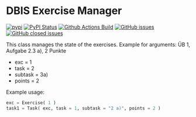 # DBIS Exercise Manager

[![pypi](https://img.shields.io/pypi/pyversions/dbis-exc-manager)](https://pypi.org/project/dbis-exc-manager/)
[![PyPI Status](https://img.shields.io/pypi/v/dbis-exc-manager)](https://pypi.python.org/pypi/dbis-exc-manager/)
[![Github Actions Build](https://github.com/rwth-acis/dbis-exercise-manager/workflows/Build/badge.svg?branch=main)](https://github.com/rwth-acis/dbis-exercise-manager/actions?query=workflow%3ABuild+branch%3Amain)
[![GitHub issues](https://img.shields.io/github/issues/rwth-acis/dbis-exercise-manager.svg)](https://github.com/rwth-acis/dbis-exercise-manager/issues)
[![GitHub closed issues](https://img.shields.io/github/issues-closed/rwth-acis/dbis-exercise-manager.svg)](https://github.com/rwth-acis/dbis-exercise-manager/issues/?q=is%3Aissue+is%3Aclosed)

This class manages the state of the exercises.
Example for arguments:
ÜB 1, Aufgabe 2.3 a), 2 Punkte 
* exc = 1
* task = 2
* subtask = 3a)
* points = 2

Example usage:
``` python
exc = Exercise( 1 )
task1 = Task( exc, task = 1, subtask = "2 a)", points = 2 )
```